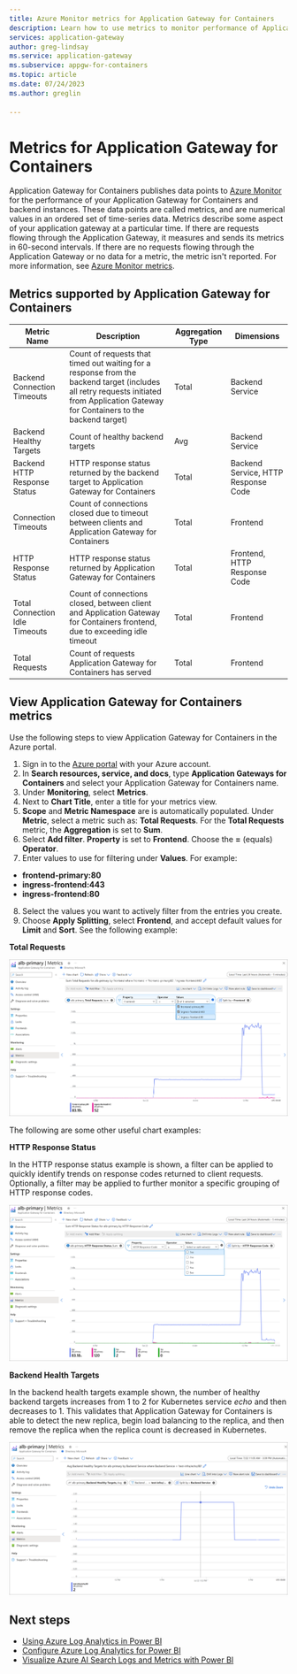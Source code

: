 ```yaml
---
title: Azure Monitor metrics for Application Gateway for Containers
description: Learn how to use metrics to monitor performance of Application Gateway for Containers
services: application-gateway
author: greg-lindsay
ms.service: application-gateway
ms.subservice: appgw-for-containers
ms.topic: article
ms.date: 07/24/2023
ms.author: greglin

---
```

# Metrics for Application Gateway for Containers

Application Gateway for Containers publishes data points to [Azure Monitor](../../azure-monitor/overview.md) for the performance of your Application Gateway for Containers and backend instances. These data points are called metrics, and are numerical values in an ordered set of time-series data. Metrics describe some aspect of your application gateway at a particular time. If there are requests flowing through the Application Gateway, it measures and sends its metrics in 60-second intervals. If there are no requests flowing through the Application Gateway or no data for a metric, the metric isn't reported. For more information, see [Azure Monitor metrics](../../azure-monitor/essentials/data-platform-metrics.md).

## Metrics supported by Application Gateway for Containers

| Metric Name | Description | Aggregation Type | Dimensions |
| ----------- | ----------- | ---------------- | ---------- |
| Backend Connection Timeouts | Count of requests that timed out waiting for a response from the backend target (includes all retry requests initiated from Application Gateway for Containers to the backend target) | Total | Backend Service |
| Backend Healthy Targets | Count of healthy backend targets | Avg | Backend Service |
| Backend HTTP Response Status | HTTP response status returned by the backend target to Application Gateway for Containers | Total | Backend Service, HTTP Response Code |
| Connection Timeouts | Count of connections closed due to timeout between clients and Application Gateway for Containers | Total | Frontend |
| HTTP Response Status | HTTP response status returned by Application Gateway for Containers | Total | Frontend, HTTP Response Code |
| Total Connection Idle Timeouts | Count of connections closed, between client and Application Gateway for Containers frontend, due to exceeding idle timeout | Total | Frontend |
| Total Requests | Count of requests Application Gateway for Containers has served | Total | Frontend |

## View Application Gateway for Containers metrics

Use the following steps to view Application Gateway for Containers in the Azure portal.

1. Sign in to the [Azure portal](https://portal.azure.com) with your Azure account.
2. In **Search resources, service, and docs**, type **Application Gateways for Containers** and select your Application Gateway for Containers name.
3. Under **Monitoring**, select **Metrics**.
4. Next to **Chart Title**, enter a title for your metrics view.
5. **Scope** and **Metric Namespace** are is automatically populated. Under **Metric**, select a metric such as: **Total Requests**. For the **Total Requests** metric, the **Aggregation** is set to **Sum**.
6. Select **Add filter**. **Property** is set to **Frontend**. Choose the **=** (equals) **Operator**. 
7. Enter values to use for filtering under **Values**. For example: 
 - **frontend-primary:80** 
 - **ingress-frontend:443**
 - **ingress-frontend:80**
8. Select the values you want to actively filter from the entries you create. 
9. Choose **Apply Splitting**, select **Frontend**, and accept default values for **Limit** and **Sort**. See the following example:

  **Total Requests**

  ![Application Gateway for Containers metrics total requests](./media/application-gateway-for-containers-metrics/total-requests.png)

  The following are some other useful chart examples:

  **HTTP Response Status**

  In the HTTP response status example is shown, a filter can be applied to quickly identify trends on response codes returned to client requests. Optionally, a filter may be applied to further monitor a specific grouping of HTTP response codes.

  ![Application Gateway for Containers metrics HTTP response status](./media/application-gateway-for-containers-metrics/http-response-status.png)

  **Backend Health Targets**
  
  In the backend health targets example shown, the number of healthy backend targets increases from 1 to 2 for Kubernetes service _echo_ and then decreases to 1.  This validates that Application Gateway for Containers is able to detect the new replica, begin load balancing to the replica, and then remove the replica when the replica count is decreased in Kubernetes.

  ![Application Gateway for Containers metrics backend healthy targets](./media/application-gateway-for-containers-metrics/backend-healthy-targets.png)


## Next steps

* [Using Azure Log Analytics in Power BI](/power-bi/transform-model/log-analytics/desktop-log-analytics-overview)
* [Configure Azure Log Analytics for Power BI](/power-bi/transform-model/log-analytics/desktop-log-analytics-configure)
* [Visualize Azure AI Search Logs and Metrics with Power BI](/azure/search/search-monitor-logs-powerbi)
